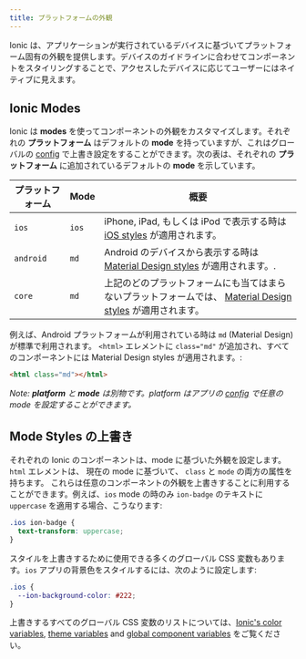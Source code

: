 ```yaml
---
title: プラットフォームの外観
---
```


<head>
  <title>Ionic Platform Styles | Platform-Specific Styles for Ionic Apps</title>
  <meta
    name="description"
    content="Ionic provides platform-specific styles based on the app's device. Styling the components to match the device guidelines allows the app to feel native to users."
  />
</head>

Ionic は、アプリケーションが実行されているデバイスに基づいてプラットフォーム固有の外観を提供します。デバイスのガイドラインに合わせてコンポーネントをスタイリングすることで、アクセスしたデバイスに応じてユーザーにはネイティブに見えます。

## Ionic Modes

Ionic は **modes** を使ってコンポーネントの外観をカスタマイズします。それぞれの **プラットフォーム** はデフォルトの **mode** を持っていますが、これはグローバルの [config](../developing/config.md) で上書き設定をすることができます。次の表は、それぞれの **プラットフォーム** に追加されているデフォルトの **mode** を示しています。

| プラットフォーム | Mode  | 概要                                                                                                                                          |
| ---------------- | ----- | --------------------------------------------------------------------------------------------------------------------------------------------- |
| `ios`            | `ios` | iPhone, iPad, もしくは iPod で表示する時は [iOS styles](https://www.apple.com/ios) が適用されます。                                           |
| `android`        | `md`  | Android のデバイスから表示する時は [Material Design styles](https://material.io/guidelines/) が適用されます。.                                |
| `core`           | `md`  | 上記のどのプラットフォームにも当てはまらないプラットフォームでは、 [Material Design styles](https://material.io/guidelines/) が適用されます。 |

例えば、Android プラットフォームが利用されている時は `md` (Material Design) が標準で利用されます。 `<html>` エレメントに `class="md"` が追加され、すべてのコンポーネントには Material Design styles が適用されます。:

```html
<html class="md"></html>
```

_Note: **platform** と **mode** は別物です。platform はアプリの [config](../developing/config.md) で任意の mode を設定することができます。_

## Mode Styles の上書き

それぞれの Ionic のコンポーネントは、mode に基づいた外観を設定します。 `html` エレメントは、 現在の mode に基づいて、 `class` と `mode` の両方の属性を持ちます。 これらは任意のコンポーネントの外観を上書きすることに利用することができます。例えば、`ios` mode の時のみ `ion-badge` のテキストに `uppercase` を適用する場合、こうなります:

```css
.ios ion-badge {
  text-transform: uppercase;
}
```

スタイルを上書きするために使用できる多くのグローバル CSS 変数もあります。`ios` アプリの背景色をスタイルするには、次のように設定します:

```css
.ios {
  --ion-background-color: #222;
}
```

上書きするすべてのグローバル CSS 変数のリストについては、[Ionic's color variables](colors.md), [theme variables](themes.md) and [global component variables](advanced.md) をご覧ください。
